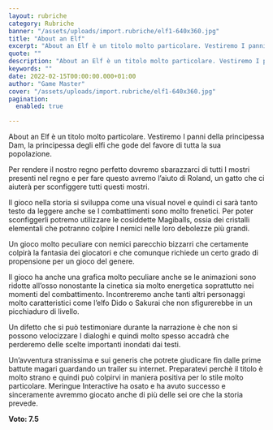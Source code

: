 ```yaml
---
layout: rubriche
category: Rubriche
banner: "/assets/uploads/import.rubriche/elf1-640x360.jpg"
title: "About an Elf"
excerpt: "About an Elf è un titolo molto particolare. Vestiremo I panni della principessa Dam, la principessa degli elfi che gode del favore di tutta la sua popolazione. Per rendere il nostro regno perfetto dovremo sbarazzarci di tutti I mostri presenti nel regno e per fare questo avremo l’aiuto di Roland, un gatto che ci aiuterà [&hellip"
quote: ""
description: "About an Elf è un titolo molto particolare. Vestiremo I panni della principessa Dam, la principessa degli elfi che gode del favore di tutta la sua popolazione. Per rendere il nostro regno perfetto dovremo sbarazzarci di tutti I mostri presenti nel regno e per fare questo avremo l’aiuto di Roland, un gatto che ci aiuterà [&hellip"
keywords: ""
date: 2022-02-15T00:00:00.000+01:00
author: "Game Master"
cover: "/assets/uploads/import.rubriche/elf1-640x360.jpg"
pagination:
  enabled: true

---
```


About an Elf è un titolo molto particolare. Vestiremo I panni della principessa Dam, la principessa degli elfi che gode del favore di tutta la sua popolazione.

Per rendere il nostro regno perfetto dovremo sbarazzarci di tutti I mostri presenti nel regno e per fare questo avremo l’aiuto di Roland, un gatto che ci aiuterà per sconfiggere tutti questi mostri.  
  
Il gioco nella storia si sviluppa come una visual novel e quindi ci sarà tanto testo da leggere anche se I combattimenti sono molto frenetici. Per poter sconfiggerli potremo utilizzare le cosiddette Magiballs, ossia dei cristalli elementali che potranno colpire I nemici nelle loro debolezze più grandi.

Un gioco molto peculiare con nemici parecchio bizzarri che certamente colpirà la fantasia dei giocatori e che comunque richiede un certo grado di propensione per un gioco del genere.

Il gioco ha anche una grafica molto peculiare anche se le animazioni sono ridotte all’osso nonostante la cinetica sia molto energetica soprattutto nei momenti del combattimento. Incontreremo anche tanti altri personaggi molto caratteristici come l’elfo Dido o Sakurai che non sfigurerebbe in un picchiaduro di livello.  
  
Un difetto che si può testimoniare durante la narrazione è che non si possono velocizzare I dialoghi e quindi molto spesso accadrà che perderemo delle scelte importanti inondati dai testi.

Un’avventura stranissima e sui generis che potrete giudicare fin dalle prime battute magari guardando un trailer su internet. Preparatevi perchè il titolo è molto strano e quindi può colpirvi in maniera positiva per lo stile molto particolare. Meringue Interactive ha osato e ha avuto successo e sinceramente avremmo giocato anche di più delle sei ore che la storia prevede.

**Voto: 7.5**  